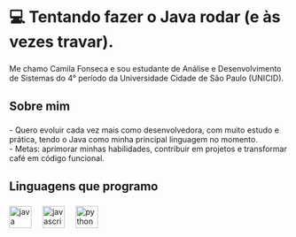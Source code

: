<h1 align="left"> 💻 Tentando fazer o Java rodar (e às vezes travar). </h1>

###

<p align="left">Me chamo Camila Fonseca e sou estudante de Análise e Desenvolvimento de Sistemas do 4° período da Universidade Cidade de São Paulo (UNICID).</p>

###

<h2 align="left">Sobre mim</h2>

###

<p align="left">
- Quero evoluir cada vez mais como desenvolvedora, com muito estudo e prática, tendo o Java como minha principal linguagem no momento. <br>
- Metas: aprimorar minhas habilidades, contribuir em projetos e transformar café em código funcional.<br>
</p>

###

<h2 align="left">Linguagens que programo</h2>

###

<div align="left">
  <img src="https://cdn.jsdelivr.net/gh/devicons/devicon/icons/java/java-original.svg" height="40" alt="java logo" />
  <img width="12" />
  <img src="https://cdn.jsdelivr.net/gh/devicons/devicon/icons/javascript/javascript-original.svg" height="40" alt="javascript logo" />
  <img width="12" />
  <img src="https://cdn.jsdelivr.net/gh/devicons/devicon/icons/python/python-original.svg" height="40" alt="python logo" />
  <img width="12" />

</div>
